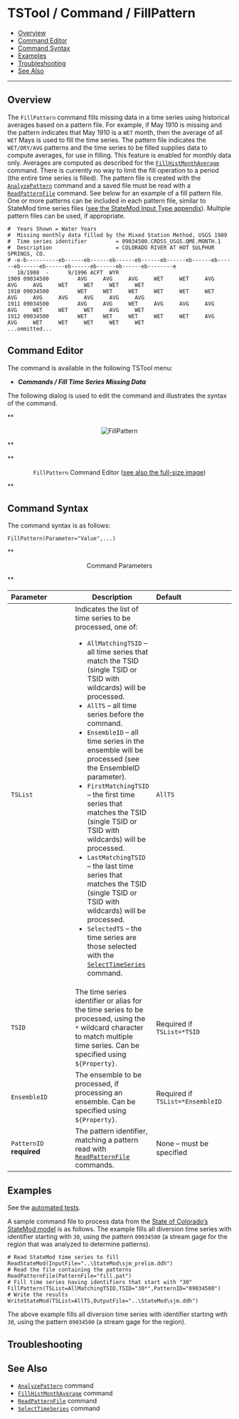 # TSTool / Command / FillPattern #

*   [Overview](#overview)
*   [Command Editor](#command-editor)
*   [Command Syntax](#command-syntax)
*   [Examples](#examples)
*   [Troubleshooting](#troubleshooting)
*   [See Also](#see-also)

-------------------------

## Overview ##

The `FillPattern` command fills missing data
in a time series using historical averages based on a pattern file.
For example, if May 1910 is missing and the pattern indicates that May 1910 is a `WET` month,
then the average of all `WET` Mays is used to fill the time series.
The pattern file indicates the `WET/DRY/AVG` patterns and the time series
to be filled supplies data to compute averages, for use in filling.
This feature is enabled for monthly data only.
Averages are computed as described for the
[`FillHistMonthAverage`](../FillHistMonthAverage/FillHistMonthAverage.md) command.
There is currently no way to limit the fill operation to a period (the entire time series is filled).
The pattern file is created with the
[`AnalyzePattern`](../AnalyzePattern/AnalyzePattern.md) command and a saved file must be read with a
[`ReadPatternFile`](../ReadPatternFile/ReadPatternFile.md) command.
See below for an example of a fill pattern file.
One or more patterns can be included in each pattern file,
similar to StateMod time series files ([see the StateMod Input Type appendix](../../datastore-ref/StateMod/StateMod.md)).
Multiple pattern files can be used, if appropriate.  

```
#  Years Shown = Water Years
#  Missing monthly data filled by the Mixed Station Method, USGS 1989
#  Time series identifier         = 09034500.CRDSS_USGS.QME.MONTH.1
#  Description                    = COLORADO RIVER AT HOT SULPHUR SPRINGS, CO.
# -e-b----------eb------eb------eb------eb------eb------eb------eb------eb------eb------eb------eb------eb------eb--------e
   10/1908  -      9/1996 ACFT  WYR
1909 09034500         AVG     AVG     AVG     WET     WET     AVG     AVG     AVG     WET     WET     WET     WET
1910 09034500         WET     WET     WET     WET     WET     WET     AVG     AVG     AVG     AVG     AVG     AVG
1911 09034500         AVG     AVG     WET     AVG     AVG     AVG     AVG     WET     WET     WET     AVG     WET
1912 09034500         WET     WET     WET     WET     WET     AVG     AVG     WET     WET     WET     WET     WET
...ommitted...
```

## Command Editor ##

The command is available in the following TSTool menu:

*   ***Commands / Fill Time Series Missing Data***

The following dialog is used to edit the command and illustrates the syntax of the command.

**<p style="text-align: center;">
![FillPattern](FillPattern.png)
</p>**

**<p style="text-align: center;">
`FillPattern` Command Editor (<a href="../FillPattern.png">see also the full-size image</a>)
</p>**

## Command Syntax ##

The command syntax is as follows:

```text
FillPattern(Parameter="Value",...)
```
**<p style="text-align: center;">
Command Parameters
</p>**

|**Parameter**&nbsp;&nbsp;&nbsp;&nbsp;&nbsp;&nbsp;&nbsp;&nbsp;&nbsp;&nbsp;&nbsp;|**Description**|**Default**&nbsp;&nbsp;&nbsp;&nbsp;&nbsp;&nbsp;&nbsp;&nbsp;&nbsp;&nbsp;&nbsp;&nbsp;&nbsp;&nbsp;&nbsp;&nbsp;&nbsp;&nbsp;&nbsp;&nbsp;&nbsp;&nbsp;&nbsp;&nbsp;&nbsp;&nbsp;&nbsp;|
|--------------|-----------------|-----------------|
|`TSList`|Indicates the list of time series to be processed, one of:<br><ul><li>`AllMatchingTSID` – all time series that match the TSID (single TSID or TSID with wildcards) will be processed.</li><li>`AllTS` – all time series before the command.</li><li>`EnsembleID` – all time series in the ensemble will be processed (see the EnsembleID parameter).</li><li>`FirstMatchingTSID` – the first time series that matches the TSID (single TSID or TSID with wildcards) will be processed.</li><li>`LastMatchingTSID` – the last time series that matches the TSID (single TSID or TSID with wildcards) will be processed.</li><li>`SelectedTS` – the time series are those selected with the [`SelectTimeSeries`](../SelectTimeSeries/SelectTimeSeries.md) command.</li></ul> | `AllTS` |
|`TSID`|The time series identifier or alias for the time series to be processed, using the `*` wildcard character to match multiple time series.  Can be specified using `${Property}`.|Required if `TSList=*TSID`|
|`EnsembleID`|The ensemble to be processed, if processing an ensemble. Can be specified using `${Property}`.|Required if `TSList=*EnsembleID`|
|`PatternID`<br>**required**|The pattern identifier, matching a pattern read with [`ReadPatternFile`](../ReadPatternFile/ReadPatternFile.md) commands.|None – must be specified|.

## Examples ##

See the [automated tests](https://github.com/OpenCDSS/cdss-app-tstool-test/tree/master/test/commands/FillPattern).

A sample command file to process data from the [State of Colorado’s StateMod model](../../datastore-ref/StateMod/StateMod.md) is as follows.
The example fills all diversion time series with identifier starting with `30`, using the pattern `09034500`
(a stream gage for the region that was analyzed to determine patterns).

```text
# Read StateMod time series to fill
ReadStateMod(InputFile="..\StateMod\sjm_prelim.ddh")
# Read the file containing the patterns
ReadPatternFile(PatternFile="fill.pat")
# Fill time series having identifiers that start with "30"
FillPattern(TSList=AllMatchingTSID,TSID="30*",PatternID="09034500")
# Write the results
WriteStateMod(TSList=AllTS,OutputFile="..\StateMod\sjm.ddh")
```

The above example fills all diversion time series with identifier starting with `30`,
using the pattern `09034500` (a stream gage for the region).

## Troubleshooting ##

## See Also ##

*   [`AnalyzePattern`](../AnalyzePattern/AnalyzePattern.md) command
*   [`FillHistMonthAverage`](../FillHistMonthAverage/FillHistMonthAverage.md) command
*   [`ReadPatternFile`](../ReadPatternFile/ReadPatternFile.md) command
*   [`SelectTimeSeries`](../SelectTimeSeries/SelectTimeSeries.md) command
